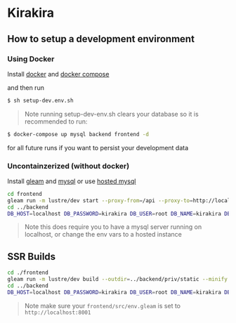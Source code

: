 # Kirakira

## How to setup a development environment

### Using Docker

Install [docker](https://docs.docker.com/) and
[docker compose](https://docs.docker.com/compose/)

and then run

```sh
$ sh setup-dev.env.sh
```

> Note running setup-dev-env.sh clears your database so it is recommended
> to run:

```sh
$ docker-compose up mysql backend frontend -d
```

for all future runs if you want to persist your development data

### Uncontainzerized (without docker)

Install [gleam](https://gleam.run/getting-started/install.html) and
[mysql](https://dev.mysql.com/doc/refman/8.0/en/installing.html) or use
[hosted mysql](https://planetscale.com/)

```sh
cd frontend
gleam run -m lustre/dev start --proxy-from=/api --proxy-to=http://localhost:8001/api
cd ../backend
DB_HOST=localhost DB_PASSWORD=kirakira DB_USER=root DB_NAME=kirakira DB_PORT=3306 gleam run
```

> Note this does require you to have a mysql server running on localhost,
> or change the env vars to a hosted instance

## SSR Builds

```sh
cd ./frontend
gleam run -m lustre/dev build --outdir=../backend/priv/static --minify
cd ../backend
DB_HOST=localhost DB_PASSWORD=kirakira DB_USER=root DB_NAME=kirakira DB_PORT=3306 gleam run
```

> Note make sure your `frontend/src/env.gleam` is set to `http://localhost:8001`
